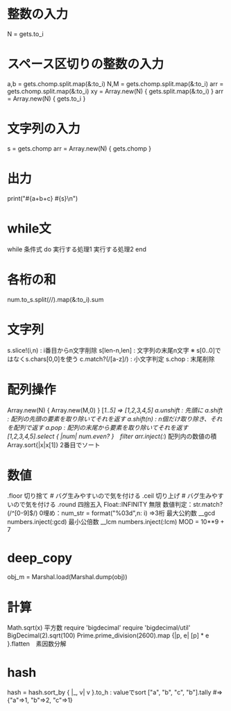 # 整数の入力
N = gets.to_i
# スペース区切りの整数の入力
a,b = gets.chomp.split.map(&:to_i)
N,M = gets.chomp.split.map(&:to_i)
arr = gets.chomp.split.map(&:to_i)
xy = Array.new(N) { gets.split.map(&:to_i) }
arr = Array.new(N) { gets.to_i }
# 文字列の入力
s = gets.chomp
arr = Array.new(N) { gets.chomp }
# 出力
print("#{a+b+c} #{s}\n")
# while文
while 条件式 do
  実行する処理1
  実行する処理2
end
# 各桁の和
num.to_s.split(//).map(&:to_i).sum
# 文字列
s.slice!(i,n) : i番目からn文字削除
s[len-n,len] : 文字列の末尾n文字 ※ s[0..0]ではなくs.chars[0,0]を使う
c.match?(/[a-z]/) : 小文字判定
s.chop : 末尾削除
# 配列操作
Array.new(N) { Array.new(M,0) }
[*1..5] => [1,2,3,4,5]
a.unshift : 先頭に
a.shift : 配列の先頭の要素を取り除いてそれを返す
a.shift(n) : n個だけ取り除き、それを配列で返す
a.pop   : 配列の末尾から要素を取り除いてそれを返す
[1,2,3,4,5].select { |num| num.even? }　filter
arr.inject(:*) 配列内の数値の積
Array.sort{|x|x[1]} 2番目でソート
# 数値
.floor 切り捨て # バグ生みやすいので気を付ける
.ceil  切り上げ # バグ生みやすいので気を付ける
.round 四捨五入
Float::INFINITY 無限
数値判定：str.match?(/^[0-9]$/)
0埋め：num_str = format("%03<n>d",n: i) =>3桁
最大公約数 __gcd
numbers.inject(:gcd)
最小公倍数 __lcm
numbers.inject(:lcm)
MOD = 10**9 + 7
# deep_copy
obj_m = Marshal.load(Marshal.dump(obj))
# 計算
Math.sqrt(x) 平方数
require 'bigdecimal'
require 'bigdecimal/util'
BigDecimal(2).sqrt(100)
Prime.prime_division(2600).map {|p, e| [p] * e }.flatten　素因数分解
# hash
hash = hash.sort_by { |_, v| v }.to_h : valueでsort
["a", "b", "c", "b"].tally  #=> {"a"=>1, "b"=>2, "c"=>1}